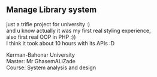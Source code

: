 ## Manage Library system

 just a trifle project for university :) \
 and u know actually it was my first real styling experience, \
 also first real OOP in PHP  :)) \
 I think it took about 10 hours with its APIs :D 
 
 Kerman-Bahonar University \
 Master: Mr GhasemALiZade \
 Course: System analysis and design
  